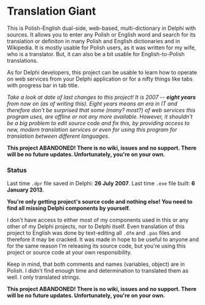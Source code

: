 # Translation Giant

This is Polish-English dual-side, web-based, multi-dictionary in Delphi with sources. It allows you to enter any Polish or English word and search for its translation or definiton in many Polish and English dictionaries and in Wikipedia. It is mostly usable for Polish users, as it was written for my wife, who is a translator. But, it can also be a bit usable for English-to-Polish translations.

As for Delphi developers, this project can be usable to learn how to operate on web services from your Delphi application or for a nifty things like tabs with progress bar in tab title.

_Take a look at date of last changes to this project! It is 2007 -- **eight years** from now on (as of writing this). Eight years means an era in IT and therefore don't be surprised that some (many? most?) of web services this program uses, are offline or not any more available. However, it shouldn't be a big problem to edit source code and fix this, by providing access to new, modern translation services or even for using this program for translation between different languages._

**This project ABANDONED! There is no wiki, issues and no support. There will be no future updates. Unfortunately, you're on your own.**

### Status

Last time `.dpr` file saved in Delphi: **26 July 2007**. Last time `.exe` file built: **6 January 2013**.

**You're only getting project's source code and nothing else! You need to find all missing Delphi components by yourself.**

I don't have access to either most of my components used in this or any other of my Delphi projects, nor to Delphi itself. Even translation of this project to English was done by text-editing all `.dfm` and `.pas` files and therefore it may be cracked. It was made in hope to be useful to anyone and for the same reason I'm releasing its source code, but you're using this project or source code at your own responsibility.

Keep in mind, that both comments and names (variables, object) are in Polish. I didn't find enough time and determination to translated them as well. I only translated strings.

**This project ABANDONED! There is no wiki, issues and no support. There will be no future updates. Unfortunately, you're on your own.**